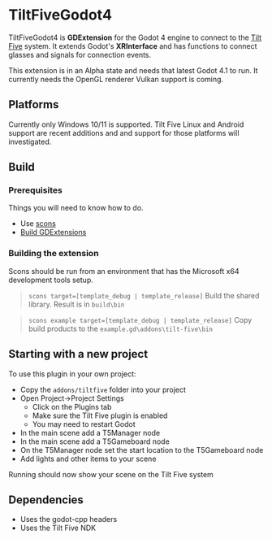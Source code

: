 # TiltFiveGodot4

TiltFiveGodot4 is **GDExtension** for the Godot 4 engine to connect to the [Tilt Five](https://www.tiltfive.com/) 
system. It extends Godot's **XRInterface** and has functions to connect glasses and signals for connection events.

This extension is in an Alpha state and needs that latest Godot 4.1 to run. It currently needs the OpenGL renderer
Vulkan support is coming. 

## Platforms

Currently only Windows 10/11 is supported. Tilt Five Linux and Android support are recent additions and and support 
for those platforms will investigated. 

## Build

### Prerequisites

Things you will need to know how to do.
* Use [scons](https://scons.org/) 
* [Build GDExtensions](https://docs.godotengine.org/en/stable/tutorials/scripting/gdextension/gdextension_cpp_example.html)

### Building the extension

Scons should be run from an environment that has the Microsoft x64 development tools setup.

> `scons target=[template_debug | template_release]` Build the shared library. Result is in `build\bin`

> `scons example target=[template_debug | template_release]` Copy build products to the `example.gd\addons\tilt-five\bin`

## Starting with a new project

To use this plugin in your own project:
- Copy the `addons/tiltfive` folder into your project
- Open Project->Project Settings
  - Click on the Plugins tab 
  - Make sure the Tilt Five plugin is enabled
  - You may need to restart Godot
- In the main scene add a T5Manager node
- In the main scene add a T5Gameboard node
- On the T5Manager node set the start location to the T5Gameboard node
- Add lights and other items to your scene

Running should now show your scene on the Tilt Five system

## Dependencies

- Uses the godot-cpp headers
- Uses the Tilt Five NDK



